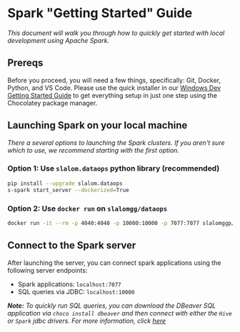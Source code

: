 # Spark "Getting Started" Guide

_This document will walk you through how to quickly get started with local development using Apache Spark._

## Prereqs

Before you proceed, you will need a few things, specifically: Git, Docker, Python, and VS Code. Please use the quick installer in our [Windows Dev Getting Started Guide](windows_development.md) to get everything setup in just one step using the Chocolatey package manager.

## Launching Spark on your local machine

_There a several options to launching the Spark clusters. If you aren't sure which to use, we recommend starting with the first option._

### Option 1: Use `slalom.dataops` python library (recommended)

```bash
pip install --upgrade slalom.dataops
s-spark start_server --dockerized=True
```

### Option 2: Use `docker run` on `slalomgg/dataops`

```bash
docker run -it --rm -p 4040:4040 -p 10000:10000 -p 7077:7077 slalomggp/dataops:latest-dev spark start_server
```

## Connect to the Spark server

After launching the server, you can connect spark applications using the following server endpoints:

* Spark applications: `localhost:7077`
* SQL queries via JDBC: `localhost:10000`

_**Note:** To quickly run SQL queries, you can download the DBeaver SQL application via `choco install dbeaver` and then connect with either the `Hive` or `Spark` jdbc drivers. For more information, click [here](windows_development.md)_
